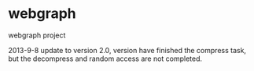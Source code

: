 webgraph
========

webgraph project

2013-9-8 update to version 2.0,
version have finished the compress task,
but the decompress and random access are 
not completed.
